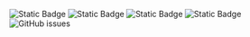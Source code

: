 ![Static Badge](https://img.shields.io/badge/blacklists-60-000000) ![Static Badge](https://img.shields.io/badge/blacklisted-2807885-cc0000) ![Static Badge](https://img.shields.io/badge/whitelisted-2243-00CC00) ![Static Badge](https://img.shields.io/badge/streaming_blacklist-28107-000000) ![GitHub issues](https://img.shields.io/github/issues/fabriziosalmi/blacklists)
